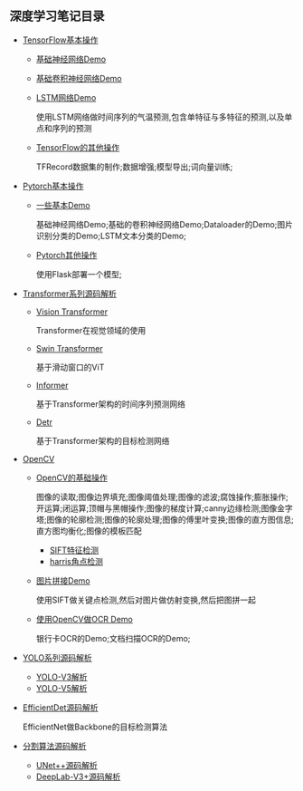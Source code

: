 ## 深度学习笔记目录

* [TensorFlow基本操作](https://github.com/lj502766817/DP_Learn/tree/main/TF)

  * [基础神经网络Demo](https://github.com/lj502766817/DP_Learn/tree/main/TF/basic_nn_demo)

  * [基础卷积神经网络Demo](https://github.com/lj502766817/DP_Learn/tree/main/TF/cnn_demo)

  * [LSTM网络Demo](https://github.com/lj502766817/DP_Learn/tree/main/TF/LSTM)

    使用LSTM网络做时间序列的气温预测,包含单特征与多特征的预测,以及单点和序列的预测

  * [TensorFlow的其他操作](https://github.com/lj502766817/DP_Learn/tree/main/TF/other)
  
    TFRecord数据集的制作;数据增强;模型导出;词向量训练;

* [Pytorch基本操作](https://github.com/lj502766817/DP_Learn/tree/main/pytorch)

  * [一些基本Demo](https://github.com/lj502766817/DP_Learn/tree/main/pytorch/basic_demo)

    基础神经网络Demo;基础的卷积神经网络Demo;Dataloader的Demo;图片识别分类的Demo;LSTM文本分类的Demo;

  * [Pytorch其他操作](https://github.com/lj502766817/DP_Learn/tree/main/pytorch/other)

    使用Flask部署一个模型;

* [Transformer系列源码解析](https://github.com/lj502766817/DP_Learn/tree/main/Transformer)

  * [Vision Transformer](https://github.com/lj502766817/DP_Learn/tree/main/Transformer/ViT)

    Transformer在视觉领域的使用

  * [Swin Transformer](https://github.com/lj502766817/DP_Learn/tree/main/Transformer/swintransformer)

    基于滑动窗口的ViT

  * [Informer](https://github.com/lj502766817/DP_Learn/tree/main/Transformer/Informer)

    基于Transformer架构的时间序列预测网络

  * [Detr](https://github.com/lj502766817/DP_Learn/tree/main/Transformer/detr)

    基于Transformer架构的目标检测网络

* [OpenCV](https://github.com/lj502766817/DP_Learn/tree/main/opencv)

  * [OpenCV的基础操作](https://github.com/lj502766817/DP_Learn/tree/main/opencv/base)

    图像的读取;图像边界填充;图像阈值处理;图像的滤波;腐蚀操作;膨胀操作;开运算;闭运算;顶帽与黑帽操作;图像的梯度计算;canny边缘检测;图像金字塔;图像的轮廓检测;图像的轮廓处理;图像的傅里叶变换;图像的直方图信息;直方图均衡化;图像的模板匹配

    * [SIFT特征检测](https://github.com/lj502766817/DP_Learn/tree/main/opencv/base/SIFT%E7%89%B9%E5%BE%81%E6%A3%80%E6%B5%8B)
    * [harris角点检测](https://github.com/lj502766817/DP_Learn/tree/main/opencv/base/harris%E8%A7%92%E7%82%B9%E6%A3%80%E6%B5%8B)

  * [图片拼接Demo](https://github.com/lj502766817/DP_Learn/tree/main/opencv/image_stiching)

    使用SIFT做关键点检测,然后对图片做仿射变换,然后把图拼一起

  * [使用OpenCV做OCR Demo](https://github.com/lj502766817/DP_Learn/tree/main/opencv/ocr)

    银行卡OCR的Demo;文档扫描OCR的Demo;

* [YOLO系列源码解析](https://github.com/lj502766817/DP_Learn/tree/main/YOLO)

  * [YOLO-V3解析](https://github.com/lj502766817/DP_Learn/tree/main/YOLO/V3)
  * [YOLO-V5解析](https://github.com/lj502766817/DP_Learn/tree/main/YOLO/V5)

* [EfficientDet源码解析](https://github.com/lj502766817/DP_Learn/tree/main/EfficientNet)

  EfficientNet做Backbone的目标检测算法

* [分割算法源码解析](https://github.com/lj502766817/DP_Learn/tree/main/segmentation)

  * [UNet++源码解析](https://github.com/lj502766817/DP_Learn/tree/main/segmentation/Unet%2B%2B)
  * [DeepLab-V3+源码解析](https://github.com/lj502766817/DP_Learn/tree/main/segmentation/DeepLap)

    
